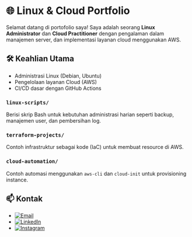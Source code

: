 # 🌐 Linux & Cloud Portfolio

Selamat datang di portofolio saya! Saya adalah seorang **Linux Administrator** dan **Cloud Practitioner** dengan pengalaman dalam manajemen server, dan implementasi layanan cloud menggunakan AWS.

## 🛠️ Keahlian Utama

- Administrasi Linux (Debian, Ubuntu)
- Pengelolaan layanan Cloud (AWS)
- CI/CD dasar dengan GitHub Actions
  
### `linux-scripts/`
Berisi skrip Bash untuk kebutuhan administrasi harian seperti backup, manajemen user, dan pembersihan log.

### `terraform-projects/`
Contoh infrastruktur sebagai kode (IaC) untuk membuat resource di AWS.

### `cloud-automation/`
Contoh automasi menggunakan `aws-cli` dan `cloud-init` untuk provisioning instance.

## 📫 Kontak

- [![Email](https://img.shields.io/badge/Email-Send-green?logo=gmail)](mailto:muhamadrifqiaflah2008@gmail.com)
- [![LinkedIn](https://img.shields.io/badge/LinkedIn-Connect-blue?logo=linkedin)](https://linkedin.com/in/muhammad-rifqi-aflah)  
- [![Instagram](https://img.shields.io/badge/Instagram-Follow-critical?logo=instagram)](https://instagram.com/yourusername)
